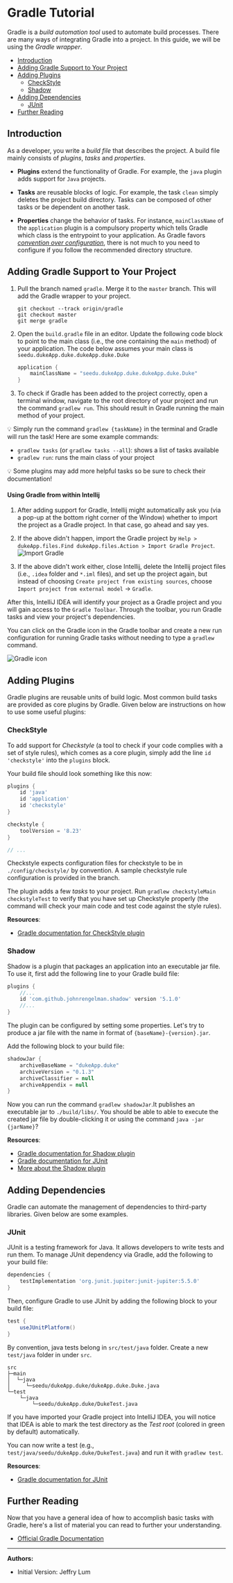 # Gradle Tutorial

Gradle is a _build automation tool_ used to automate build processes. There are many ways of integrating Gradle into a project. In this guide, we will be using the _Gradle wrapper_.

* [Introduction](#introduction)
* [Adding Gradle Support to Your Project](#adding-gradle-support-to-your-project)
* [Adding Plugins](#adding-plugins)
  * [CheckStyle](#checkstyle)
  * [Shadow](#shadow)
* [Adding Dependencies](#adding-dependencies)
  * [JUnit](#junit)
* [Further Reading](#further-reading)

## Introduction

As a developer, you write a _build file_ that describes the project. A build file mainly consists of _plugins_, _tasks_ and _properties_. 

* **Plugins** extend the functionality of Gradle. For example, the `java` plugin adds support for `Java` projects.

* **Tasks** are reusable blocks of logic.  For example, the task `clean` simply deletes the project build directory. Tasks can be composed of other tasks or be dependent on another task. 

* **Properties** change the behavior of tasks. For instance, `mainClassName` of the `application` plugin is a compulsory property which tells Gradle which class is the entrypoint to your application.
  As Gradle favors [_convention over configuration_](https://en.wikipedia.org/wiki/Convention_over_configuration), there is not much to you need to configure if you follow the recommended directory structure.

## Adding Gradle Support to Your Project 

1. Pull the branch named `gradle`. Merge it to the `master` branch. This will add the Gradle wrapper to your project.
   ```
   git checkout --track origin/gradle
   git checkout master
   git merge gradle
   ```
1. Open the `build.gradle` file in an editor. Update the following code block to point to the main class (i.e., the one containing the `main` method) of your application. The code below assumes your main class is `seedu.dukeApp.duke.dukeApp.duke.Duke`
   ```groovy
   application {
       mainClassName = "seedu.dukeApp.duke.dukeApp.duke.Duke"
   }
   ```
1. To check if Gradle has been added to the project correctly, open a terminal window, navigate to the root directory of your project and run the command `gradlew run`. This should result in Gradle running the main method of your project.

:bulb: Simply run the command `gradlew {taskName}` in the terminal and Gradle will run the task! Here are some example commands:
* `gradlew tasks` (or `gradlew tasks --all`): shows a list of tasks available
* `gradlew run`: runs the main class of your project

:bulb: Some plugins may add more helpful tasks so be sure to check their documentation!

#### Using Gradle from within Intellij

1. After adding support for Gradle, Intellij might automatically ask you (via a pop-up at the bottom right corner of the Window) whether to import the project as a Gradle project. In that case, go ahead and say yes.

1. If the above didn't happen, import the Gradle project by `Help > dukeApp.files.Find dukeApp.files.Action > Import Gradle Project`.
   ![Import Gradle](assets/ImportGradle.png)

1. If the above didn't work either, close Intellij, delete the Intellij project files (i.e., `.idea` folder and `*.iml` files), and set up the project again, but instead of choosing `Create project from existing sources`, choose `Import project from external model` -> `Gradle`.

After this, IntelliJ IDEA will identify your project as a Gradle project and you will gain access to the `Gradle Toolbar`. Through the toolbar, you run Gradle tasks and view your project's dependencies.

You can click on the Gradle icon in the Gradle toolbar and create a new run configuration for running Gradle tasks without needing to type a `gradlew` command.

![Gradle icon](assets/GradleIcon.png)

## Adding Plugins

Gradle plugins are reusable units of build logic. Most common build tasks are provided as core plugins by Gradle. Given below are instructions on how to use some useful plugins:

### CheckStyle

To add support for _Checkstyle_ (a tool to check if your code complies with a set of style rules), which comes as a core plugin, simply add the line `id 'checkstyle'` into the `plugins` block.

Your build file should look something like this now:
```groovy
plugins {
    id 'java'
    id 'application'
    id 'checkstyle'
}

checkstyle {
    toolVersion = '8.23'
}

// ...
```

Checkstyle expects configuration files for checkstyle to be in `./config/checkstyle/` by convention.
A sample checkstyle rule configuration is provided in the branch.

The plugin adds a few _tasks_ to your project. Run `gradlew checkstyleMain checkstyleTest` to verify that you have set up Checkstyle properly (the command will check your main code and test code against the style rules).

**Resources**:
* [Gradle documentation for CheckStyle plugin](https://docs.gradle.org/current/userguide/checkstyle_plugin.html)

### Shadow

Shadow is a plugin that packages an application into an executable jar file. To use it, first add the following line to your Gradle build file:
```groovy
plugins {
    //...
    id 'com.github.johnrengelman.shadow' version '5.1.0'
    //...
}
```

The plugin can be configured by setting some properties. Let's try to produce a jar file with the name in format of `{baseName}-{version}.jar`.

Add the following block to your build file:
```groovy
shadowJar {
    archiveBaseName = "dukeApp.duke"
    archiveVersion = "0.1.3"
    archiveClassifier = null
    archiveAppendix = null
}
```

Now you can run the command `gradlew shadowJar`.It publishes an executable jar to `./build/libs/`. You should be able to able to execute the created jar file by double-clicking it or using the command `java -jar {jarName}`?

**Resources**:
* [Gradle documentation for Shadow plugin](https://plugins.gradle.org/plugin/com.github.johnrengelman.shadow)
* [Gradle documentation for JUnit](https://docs.gradle.org/current/userguide/java_testing.html#using_junit5)
* [More about the Shadow plugin](https://imperceptiblethoughts.com/shadow/introduction/)

## Adding Dependencies

Gradle can automate the management of dependencies to third-party libraries. Given below are some examples.

### JUnit

JUnit is a testing framework for Java. It allows developers to write tests and run them. To manage JUnit dependency via Gradle, add the following to your build file:

```groovy
dependencies {
    testImplementation 'org.junit.jupiter:junit-jupiter:5.5.0'
}
```

Then, configure Gradle to use JUnit by adding the following block to your build file:

```groovy
test {
    useJUnitPlatform()
}
```
By convention, java tests belong in `src/test/java` folder. Create a new `test/java` folder in under `src`.
```
src
├─main
│  └─java
│     └─seedu/dukeApp.duke/dukeApp.duke.Duke.java
└─test
    └─java
        └─seedu/dukeApp.duke/DukeTest.java
```

If you have imported your Gradle project into IntelliJ IDEA, you will notice that IDEA is able to mark the test directory as the _Test root_ (colored in green by default) automatically.

You can now write a test (e.g., `test/java/seedu/dukeApp.duke/DukeTest.java`) and run it with `gradlew test`.

**Resources**:
* [Gradle documentation for JUnit](https://docs.gradle.org/current/userguide/java_testing.html#using_junit5)

## Further Reading

Now that you have a general idea of how to accomplish basic tasks with Gradle, here's a list of material you can read to further your understanding.
 
* [Official Gradle Documentation](https://docs.gradle.org/current/userguide/userguide.html)

----------------------------------------------------------------------------------------
**Authors:**
* Initial Version: Jeffry Lum

